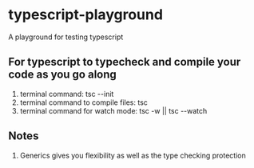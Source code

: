 # typescript-playground

A playground for testing typescript

## For typescript to typecheck and compile your code as you go along

1. terminal command: tsc --init
2. terminal command to compile files: tsc
3. terminal command for watch mode: tsc -w || tsc --watch

## Notes

1. Generics gives you flexibility as well as the type checking protection
